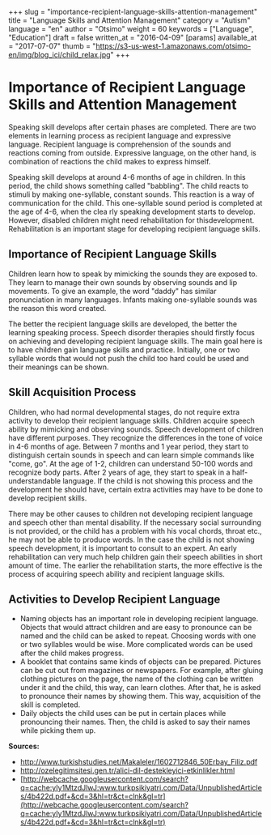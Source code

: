 +++
slug = "importance-recipient-language-skills-attention-management"
title = "Language Skills and Attention Management"
category = "Autism"
language = "en"
author = "Otsimo"
weight = 60
keywords = ["Language", "Education"]
draft = false
written_at = "2016-04-09"
[params]
available_at = "2017-07-07"
thumb = "https://s3-us-west-1.amazonaws.com/otsimo-en/img/blog_ici/child_relax.jpg"
+++

# Importance of Recipient Language Skills and Attention Management

Speaking skill develops after certain phases are completed. There are two elements in learning process as recipient language and expressive language. Recipient language is comprehension of the sounds and reactions coming from outside. Expressive language, on the other hand, is combination of reactions the child makes to express himself.

Speaking skill develops at around 4-6 months of age in children. In this period, the child shows something called "babbling". The child reacts to stimuli by making one-syllable, constant sounds. This reaction is a way of communication for the child. This one-syllable sound period is completed at the age of 4-6, when the clea rly speaking development starts to develop. However, disabled children might need rehabilitation for thisdevelopment. Rehabilitation is an important stage for developing recipient language skills.

## Importance of Recipient Language Skills

Children learn how to speak by mimicking the sounds they are exposed to. They learn to manage their own sounds by observing sounds and lip movements. To give an example, the word "daddy" has similar pronunciation in many languages. Infants making one-syllable sounds was the reason this word created.

The better the recipient language skills are developed, the better the learning speaking process. Speech disorder therapies should firstly focus on achieving and developing recipient language skills. The main goal here is to have children gain language skills and practice. Initially, one or two syllable words that would not push the child too hard could be used and their meanings can be shown.

## Skill Acquisition Process

Children, who had normal developmental stages, do not require extra activity to develop their recipient language skills. Children acquire speech ability by mimicking and observing sounds. Speech development of children have different purposes. They recognize the differences in the tone of voice in 4-6 months of age. Between 7 months and 1 year period, they start to distinguish certain sounds in speech and can learn simple commands like "come, go". At the age of 1-2, children can understand 50-100 words and recognize body parts. After 2 years of age, they start to speak in a half-understandable language. If the child is not showing this process and the development he should have, certain extra activities may have to be done to develop recipient skills.

There may be other causes to children not developing recipient language and speech other than mental disability. If the necessary social surrounding is not provided, or the child has a problem with his vocal chords, throat etc., he may not be able to produce words. In the case the child is not showing speech development, it is important to consult to an expert. An early rehabilitation can very much help children gain their speech abilities in short amount of time. The earlier the rehabilitation starts, the more effective is the process of acquiring speech ability and recipient language skills.



## Activities to Develop Recipient Language

  * Naming objects has an important role in developing recipient language. Objects that would attract children and are easy to pronounce can be named and the child can be asked to repeat. Choosing words with one or two syllables would be wise. More complicated words can be used after the child makes progress.
  * A booklet that contains same kinds of objects can be prepared. Pictures can be cut out from magazines or newspapers. For example, after gluing clothing pictures on the page, the name of the clothing can be written under it and the child, this way, can learn clothes. After that, he is asked to pronounce their names by showing them. This way, acquisition of the skill is completed.
  * Daily objects the child uses can be put in certain places while pronouncing their names. Then, the child is asked to say their names while picking them up.

**Sources:**

  * <http://www.turkishstudies.net/Makaleler/1602712846_50Erbay_Filiz.pdf>
  * <http://ozelegitimsitesi.gen.tr/alici-dil-destekleyici-etkinlikler.html>
  * [http://webcache.googleusercontent.com/search?q=cache:yIy1MtzdJlwJ:www.turkpsikiyatri.com/Data/UnpublishedArticles/4b422d.pdf+&cd=3&hl=tr&ct=clnk&gl=tr](http://webcache.googleusercontent.com/search?q=cache:yIy1MtzdJlwJ:www.turkpsikiyatri.com/Data/UnpublishedArticles/4b422d.pdf+&cd=3&hl=tr&ct=clnk&gl=tr)
